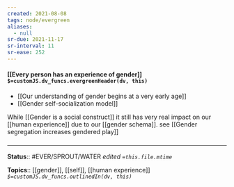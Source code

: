 ```yaml
---
created: 2021-08-08
tags: node/evergreen
aliases:
  - null
sr-due: 2021-11-17
sr-interval: 11
sr-ease: 252
---
```


#### [[Every person has an experience of gender]] `$=customJS.dv_funcs.evergreenHeader(dv, this)`


- [[Our understanding of gender begins at a very early age]]
- [[Gender self-socialization model]]

While [[Gender is a social construct]] it still has very real impact on our [[human experience]] due to our [[gender schema]]. see [[Gender segregation increases gendered play]]

### <hr class="footnote"/>

**Status**:: #EVER/SPROUT/WATER 
*edited `=this.file.mtime`*

**Topics**:: [[gender]], [[self]], [[human experience]]
*`$=customJS.dv_funcs.outlinedIn(dv, this)`*

